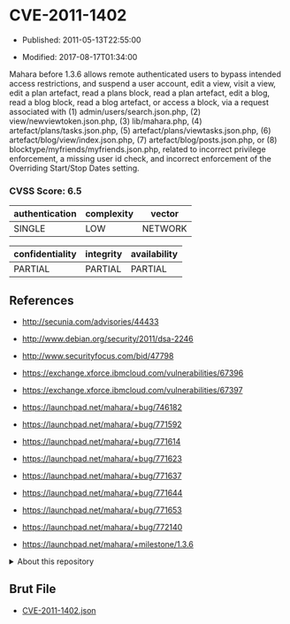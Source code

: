 # CVE-2011-1402

- Published: 2011-05-13T22:55:00

- Modified: 2017-08-17T01:34:00

Mahara before 1.3.6 allows remote authenticated users to bypass intended access restrictions, and suspend a user account, edit a view, visit a view, edit a plan artefact, read a plans block, read a plan artefact, edit a blog, read a blog block, read a blog artefact, or access a block, via a request associated with (1) admin/users/search.json.php, (2) view/newviewtoken.json.php, (3) lib/mahara.php, (4) artefact/plans/tasks.json.php, (5) artefact/plans/viewtasks.json.php, (6) artefact/blog/view/index.json.php, (7) artefact/blog/posts.json.php, or (8) blocktype/myfriends/myfriends.json.php, related to incorrect privilege enforcement, a missing user id check, and incorrect enforcement of the Overriding Start/Stop Dates setting.

### CVSS Score: **6.5**

| authentication | complexity | vector |
| --- | --- | --- |
| SINGLE | LOW | NETWORK |

| confidentiality | integrity | availability |
| --- | --- | --- |
| PARTIAL | PARTIAL | PARTIAL |

## References

* http://secunia.com/advisories/44433

* http://www.debian.org/security/2011/dsa-2246

* http://www.securityfocus.com/bid/47798

* https://exchange.xforce.ibmcloud.com/vulnerabilities/67396

* https://exchange.xforce.ibmcloud.com/vulnerabilities/67397

* https://launchpad.net/mahara/+bug/746182

* https://launchpad.net/mahara/+bug/771592

* https://launchpad.net/mahara/+bug/771614

* https://launchpad.net/mahara/+bug/771623

* https://launchpad.net/mahara/+bug/771637

* https://launchpad.net/mahara/+bug/771644

* https://launchpad.net/mahara/+bug/771653

* https://launchpad.net/mahara/+bug/772140

* https://launchpad.net/mahara/+milestone/1.3.6

<details>
<summary>About this repository</summary> 

  This repository is part of the project [Live Hack CVE](https://github.com/Live-Hack-CVE). Main website can be found [www.live-hack.org](https://www.live-hack.org) 
  
  Made by [Sn0wAlice](https://github.com/Sn0wAlice) for the people that care about security and need to have a feed of the latest CVEs. Hope you enjoy it, don't forget to star the repo and follow me on [Twitter](https://twitter.com/Sn0wAlice) and [Github](https://github.com/Sn0wAlice). And that is my [personnal website](https://www.alice-snow.me/)

  - [Home Page](https://github.com/Live-Hack-CVE)
  - [Framework](https://github.com/Live-Hack-CVE/cve-framework)
  - [CVE database](https://github.com/Live-Hack-CVE/full_database)
  - [Changelog](https://github.com/Live-Hack-CVE/Changelog)
</details>

## Brut File

* [CVE-2011-1402.json](https://raw.githubusercontent.com/Live-Hack-CVE/full_database/main/cves/2011/CVE-2011-1402.json)

